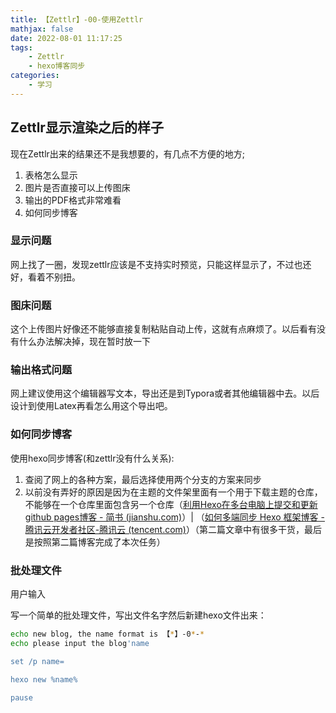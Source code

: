 ```yaml
---
title: 【Zettlr】-00-使用Zettlr
mathjax: false
date: 2022-08-01 11:17:25
tags:
    - Zettlr
    - hexo博客同步
categories:
    - 学习
---
```



## Zettlr显示渲染之后的样子

现在Zettlr出来的结果还不是我想要的，有几点不方便的地方;
1. 表格怎么显示
2. 图片是否直接可以上传图床
3. 输出的PDF格式非常难看
4. 如何同步博客

<!--more-->

### 显示问题

网上找了一圈，发现zettlr应该是不支持实时预览，只能这样显示了，不过也还好，看着不别扭。

### 图床问题

这个上传图片好像还不能够直接复制粘贴自动上传，这就有点麻烦了。以后看有没有什么办法解决掉，现在暂时放一下

### 输出格式问题

网上建议使用这个编辑器写文本，导出还是到Typora或者其他编辑器中去。以后设计到使用Latex再看怎么用这个导出吧。


### 如何同步博客

使用hexo同步博客(和zettlr没有什么关系):
1. 查阅了网上的各种方案，最后选择使用两个分支的方案来同步
2. 以前没有弄好的原因是因为在主题的文件架里面有一个用于下载主题的仓库，不能够在一个仓库里面包含另一个仓库（[利用Hexo在多台电脑上提交和更新github pages博客 - 简书 (jianshu.com)](https://www.jianshu.com/p/0b1fccce74e0/)）| （[如何多端同步 Hexo 框架博客 - 腾讯云开发者社区-腾讯云 (tencent.com)](https://cloud.tencent.com/developer/article/1365689)）（第二篇文章中有很多干货，最后是按照第二篇博客完成了本次任务）

### 批处理文件

用户输入

写一个简单的批处理文件，写出文件名字然后新建hexo文件出来：

```bash
echo new blog, the name format is 【*】-0*-*
echo please input the blog'name

set /p name=

hexo new %name%

pause
```
